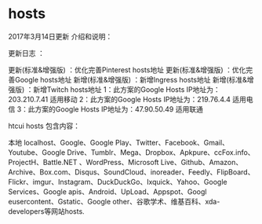 ﻿# hosts
2017年3月14日更新
介绍和说明：

 更新日志 ：

更新(标准&增强版) ：优化完善Pinterest hosts地址
更新(标准&增强版) ：优化完善Google hosts地址
新增(标准&增强版) ：新增Ingress hosts地址
新增(标准&增强版) ：新增Twitch hosts地址
1：此方案的Google Hosts IP地址为：203.210.7.41 适用移动
2：此方案的Google Hosts IP地址为：219.76.4.4 适用电信
3：此方案的Google Hosts IP地址为：47.90.50.49 适用联通

htcui hosts 包含内容：

本地 localhost、Google、Google Play、Twitter、Facebook、Gmail、Youtube、Google Drive、Tumblr、Mega、Dropbox、Apkpure、ccFox.info、ProjectH、Battle.NET 、WordPress、Microsoft Live、Github、Amazon、Archive、Box.com、Disqus、SoundCloud、inoreader、Feedly、FlipBoard、Flickr、imgur、Instagram、DuckDuckGo、Ixquick、Yahoo、Google Services、Google apis、Android、UpLoad、Appspot、Googl eusercontent、Gstatic、Google other、谷歌学术、维基百科、xda-developers等网站hosts.
